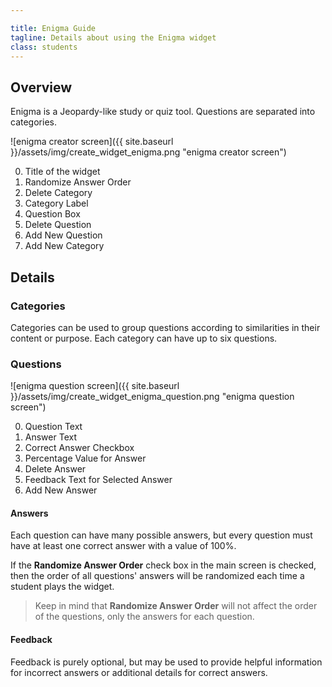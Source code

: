 ```yaml
---

title: Enigma Guide
tagline: Details about using the Enigma widget
class: students
---
```



## Overview ##

Enigma is a Jeopardy-like study or quiz tool. Questions are separated into categories.

![enigma creator screen]({{ site.baseurl }}/assets/img/create_widget_enigma.png "enigma creator screen")

0. Title of the widget
0. Randomize Answer Order
0. Delete Category
0. Category Label
0. Question Box
0. Delete Question
0. Add New Question
0. Add New Category

## Details ##

### Categories ###

Categories can be used to group questions according to similarities in their content or purpose.  Each category can have up to six questions.

### Questions ###

![enigma question screen]({{ site.baseurl }}/assets/img/create_widget_enigma_question.png "enigma question screen")

0. Question Text
0. Answer Text
0. Correct Answer Checkbox
0. Percentage Value for Answer
0. Delete Answer
0. Feedback Text for Selected Answer
0. Add New Answer

#### Answers ####

Each question can have many possible answers, but every question must have at least one correct answer with a value of 100%.

If the **Randomize Answer Order** check box in the main screen is checked, then the order of all questions' answers will be randomized each time a student plays the widget.

> Keep in mind that <strong>Randomize Answer Order</strong> will not affect the order of the questions, only the answers for each question.

#### Feedback ####

Feedback is purely optional, but may be used to provide helpful information for incorrect answers or additional details for correct answers.
